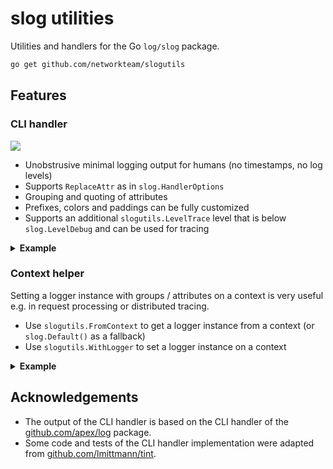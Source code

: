 # slog utilities

Utilities and handlers for the Go `log/slog` package. 

```sh
go get github.com/networkteam/slogutils
```

## Features

### CLI handler

<img src="https://user-images.githubusercontent.com/33351/259963968-0c5ece6f-457f-4189-9499-b831c01a4144.png">
<br>

* Unobstrusive minimal logging output for humans (no timestamps, no log levels)
* Supports `ReplaceAttr` as in `slog.HandlerOptions`
* Grouping and quoting of attributes
* Prefixes, colors and paddings can be fully customized
* Supports an additional `slogutils.LevelTrace` level that is below `slog.LevelDebug` and can be used for tracing

<details>
<summary><strong>Example</strong></summary>

```go
package main

import (
	"context"
	"errors"
	"log/slog"
	"os"
	"time"

	"github.com/networkteam/slogutils"
)

func main() {
	slog.SetDefault(slog.New(
		slogutils.NewCLIHandler(os.Stderr, &slogutils.CLIHandlerOptions{
			Level: slogutils.LevelTrace,
		}),
	))

	slog.Info("Starting server", "addr", ":8080", "env", "production")
	slog.Debug("Connected to DB", "db", "myapp", "host", "localhost:5432")
	slog.Warn("Slow request", "method", "GET", "path", "/users", "duration", 497*time.Millisecond)
	slog.Error("DB connection lost", slogutils.Err(errors.New("connection reset")), "db", "myapp")
	// This is a non-standard log level that is below debug
	slog.Log(context.Background(), slogutils.LevelTrace, "Trace message", "foo", "bar")
}

```
</details>

### Context helper

Setting a logger instance with groups / attributes on a context is very useful e.g. in request processing or distributed tracing.

* Use `slogutils.FromContext` to get a logger instance from a context (or `slog.Default()` as a fallback)
* Use `slogutils.WithLogger` to set a logger instance on a context

<details>
<summary><strong>Example</strong></summary>

```go
package main

import (
	"log/slog"
	"net/http"
	"time"
)

func main() {
	// An HTTP middleware with a simple request ID
	mux := http.NewServeMux()
	mux.HandleFunc("/", func(w http.ResponseWriter, r *http.Request) {
		logger := slogutils.FromContext(r.Context())
		logger.Info("Handling main route")
	})

	http.ListenAndServe(":8080", withRequestID(mux))
}

func withRequestID(next http.Handler) http.Handler {
	return http.HandlerFunc(func(w http.ResponseWriter, r *http.Request) {
		requestID := time.Now().UnixNano() // Note: use a better request ID based on UUIDs in production

		// Get the logger from the request context and add the request ID as an attribute,
		// then set the logger back to a new context.
		logger := slogutils.FromContext(r.Context()).With(slog.Group("request", "id", requestID))
		ctx := slogutils.WithLogger(r.Context(), logger)

		next.ServeHTTP(w, r.WithContext(ctx))
	})
}
```
</details>

## Acknowledgements

* The output of the CLI handler is based on the CLI handler of the [github.com/apex/log](https://github.com/apex/log/tree/master/handlers/cli) package.
* Some code and tests of the CLI handler implementation were adapted from [github.com/lmittmann/tint](https://github.com/lmittmann/tint).
